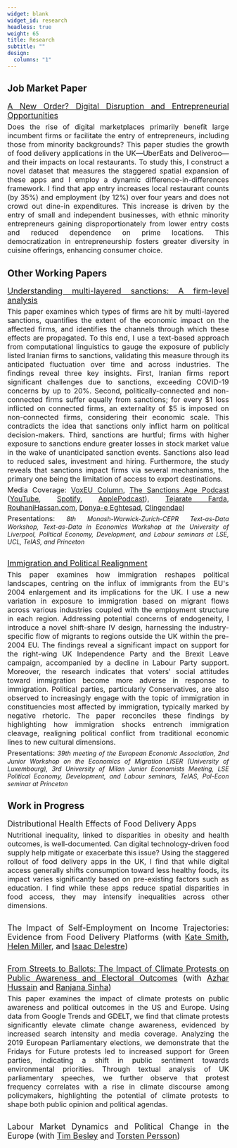 ```yaml
---
widget: blank
widget_id: research
headless: true
weight: 65
title: Research
subtitle: ""
design:
  columns: "1"
---
```

## Job Market Paper

<p style="font-size: 18px; text-align: justify; margin-top: 12px; margin-bottom: 5px;">
    <a href="https://www.javadshamsi.com/uploads/shamsi_JMP.pdf" style="font-size: 18px; text-align: justify;">
        A New Order? Digital Disruption and Entrepreneurial Opportunities
    </a>
</p>
<p style="font-size: 16px; text-align: justify; margin-top: 1px; margin-bottom: 30px;">
    Does the rise of digital marketplaces primarily benefit large incumbent firms or facilitate the entry of entrepreneurs, including those from minority backgrounds? This paper studies the growth of food delivery applications in the UK—UberEats and Deliveroo—and their impacts on local restaurants. To study this, I construct a novel dataset that measures the staggered spatial expansion of these apps and I employ a dynamic difference-in-differences framework. I find that app entry increases local restaurant counts (by 35%) and employment (by 12%) over four years and does not crowd out dine-in expenditures. This increase is driven by the entry of small and independent businesses, with ethnic minority entrepreneurs gaining disproportionately from lower entry costs and reduced dependence on prime locations. This democratization in entrepreneurship fosters greater diversity in cuisine offerings, enhancing consumer choice.
</p>

## Other Working Papers

<p style="font-size: 18px; text-align: justify; margin-top: 12px; margin-bottom: 5px;">
    <a href="https://javadshamsi.com/uploads/sanctions_shamsi.pdf" style="font-size: 18px; text-align: justify;">
        Understanding multi-layered sanctions: A firm-level analysis
    </a>
</p>
<p style="font-size: 16px; text-align: justify; margin-top: 1px; margin-bottom: 5px;"> This paper examines which types of firms are hit by multi-layered sanctions, quantifies the extent of the economic impact on the affected firms, and identifies the channels through which these effects are propagated. To this end, I use a text-based approach from computational linguistics to gauge the exposure of publicly listed Iranian firms to sanctions, validating this measure through its anticipated fluctuation over time and across industries. The findings reveal three key insights. First, Iranian firms report significant challenges due to sanctions, exceeding COVID-19 concerns by up to 20%. Second, politically-connected and non-connected firms suffer equally from sanctions; for every $1 loss inflicted on connected firms, an externality of $5 is imposed on non-connected firms, considering their economic scale. This contradicts the idea that sanctions only inflict harm on political decision-makers. Third, sanctions are hurtful; firms with higher exposure to sanctions endure greater losses in stock market value in the wake of unanticipated sanction events. Sanctions also lead to reduced sales, investment and hiring. Furthermore, the study reveals that sanctions impact firms via several mechanisms, the primary one being the limitation of access to export destinations.</p>

<p style="font-size: 16px; text-align: justify;margin-top: 1px; margin-bottom: 5px;"> Media Coverage: <a href="https://cepr.org/voxeu/columns/unravelling-complexities-sanctions";">VoxEU Column</a>, <a href="https://www.thesanctionsage.com/p/episode-4-javad-shamsi";">The Sanctions Age Podcast</a> (<a href="https://www.youtube.com/watch?v=YFoPhodCq_E";">YouTube</a>, <a href="https://open.spotify.com/episode/6icu8VQdQEIdlUy1asgUqU?si=WQl-Kr2iR1SS3H6MtluHUg";"> Spotify</a>, <a href="https://podcasts.apple.com/us/podcast/episode-4-javad-shamsi/id1740180724?i=1000653882474";"> ApplePodcast</a>), <a href="https://www.tejaratefarda.com/fa/tiny/news-45767";">Tejarate Farda</a>, <a href="https://www.rouhanihassan.com/Fa/News/104507";">RouhaniHassan.com</a>, <a href="https://donya-e-eqtesad.com/fa/tiny/news-4049379";">Donya-e Eghtesad</a>, <a href="https://www.clingendael.org/publication/limit-irans-industrial-resilience";">Clingendael</a></p>

<p style="font-size: 16px; text-align: justify; margin-top: 1px; margin-bottom: 5px;"> Presentations: <span style="font-size: 14px; font-style: italic;">8th Monash-Warwick-Zurich-CEPR Text-as-Data Workshop, Text-as-Data in Economics Workshop at the University of Liverpool, Political Economy, Development, and Labour seminars at LSE, UCL, TeIAS, and Princeton</span> </p>

<p style="font-size: 18px; text-align: justify; margin-top: 30px; margin-bottom: 5px;">
    <a href="https://www.javadshamsi.com/uploads/immigration_shamsi.pdf" style="font-size: 18px; text-align: justify;">
        Immigration and Political Realignment
    </a>
</p>
<p style="font-size: 16px; text-align: justify; margin-top: 1px; margin-bottom: 5px;"> This paper examines how immigration reshapes political landscapes, centring on the influx of immigrants from the EU's 2004 enlargement and its implications for the UK. I use a new variation in exposure to immigration based on migrant flows across various industries coupled with the employment structure in each region. Addressing potential concerns of endogeneity, I introduce a novel shift-share IV design, harnessing the industry-specific flow of migrants to regions outside the UK within the pre-2004 EU. The findings reveal a significant impact on support for the right-wing UK Independence Party and the Brexit Leave campaign, accompanied by a decline in Labour Party support. Moreover, the research indicates that voters' social attitudes toward immigration become more adverse in response to immigration. Political parties, particularly Conservatives, are also observed to increasingly engage with the topic of immigration in constituencies most affected by immigration, typically marked by negative rhetoric. The paper reconciles these findings by highlighting how immigration shocks entrench immigration cleavage, realigning political conflict from traditional economic lines to new cultural dimensions.</p>

<p style="font-size: 16px; text-align: justify; margin-top: 1px; margin-bottom: 5px;"> Presentations: <span style="font-size: 14px; font-style: italic;">39th meeting of the European Economic Association, 2nd Junior Workshop on the Economics of Migration LISER (University of Luxembourg), 3rd University of Milan Junior Economists Meeting, LSE Political Economy, Development, and Labour seminars, TeIAS,  Pol-Econ seminar at Princeton</span> </p>

## Work in Progress

<p style="font-size: 18px; text-align: justify; margin-top: 12px; margin-bottom: 5px;">
    Distributional Health Effects of Food Delivery Apps
</p>
<p style="font-size: 16px; text-align: justify; margin-top: 1px; margin-bottom: 5px;"> Nutritional inequality, linked to disparities in obesity and health outcomes, is well-documented. Can digital technology-driven food supply help mitigate or exacerbate this issue? Using the staggered rollout of food delivery apps in the UK, I find that while digital access generally shifts consumption toward less healthy foods, its impact varies significantly based on pre-existing factors such as education. I find while these apps reduce spatial disparities in food access, they may intensify inequalities across other dimensions.</p>



<p style="font-size: 18px; text-align: justify; margin-top: 30px; margin-bottom: 5px;">
    The Impact of Self-Employment on Income Trajectories: Evidence from Food Delivery Platforms  (with <a href="https://katesmith.me/" style="font-size: 18px; text-align: justify;">Kate Smith</a>, <a href="https://ifs.org.uk/people/helen-miller" style="font-size: 18px; text-align: justify;">Helen Miller</a>, and <a href="https://ifs.org.uk/people/isaac-delestre" style="font-size: 18px; text-align: justify;">Isaac Delestre</a>)



<p style="font-size: 18px; text-align: justify; margin-top: 30px; margin-bottom: 5px;">
    <a href="https://www.javadshamsi.com/uploads/climate_protest.pdf" style="font-size: 18px; text-align: justify;">From Streets to Ballots: The Impact of Climate Protests on Public Awareness and Electoral Outcomes</a> (with <a href="https://azharhsain.github.io/" style="font-size: 18px; text-align: justify;">Azhar Hussain</a> and <a href="https://econ.wisc.edu/staff/sinha-ranjana/" style="font-size: 18px; text-align: justify;">Ranjana Sinha</a>)
</p>
<p style="font-size: 16px; text-align: justify; margin-top: 1px; margin-bottom: 5px;"> This paper examines the impact of climate protests on public awareness and political outcomes in the US and Europe. Using data from Google Trends and GDELT, we find that climate protests significantly elevate climate change awareness, evidenced by increased search intensity and media coverage. Analyzing the 2019 European Parliamentary elections, we demonstrate that the Fridays for Future protests led to increased support for Green parties, indicating a shift in public sentiment towards environmental priorities. Through textual analysis of UK parliamentary speeches, we further observe that protest frequency correlates with a rise in climate discourse among policymakers, highlighting the potential of climate protests to shape both public opinion and political agendas.</p>

<p style="font-size: 18px; text-align: justify; margin-top: 30px; margin-bottom: 5px;">
    Labour Market Dynamics and Political Change in the Europe (with <a href="https://www.lse.ac.uk/economics/people/faculty/tim-besley" style="font-size: 18px; text-align: justify;">Tim Besley</a> and <a href="https://www.su.se/english/profiles/tpers-1.182602" style="font-size: 18px; text-align: justify;">Torsten Persson</a>)
</p>